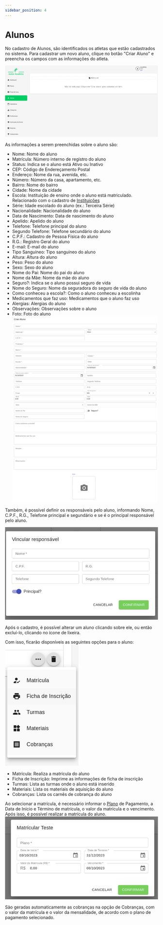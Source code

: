 ```yaml
---
sidebar_position: 4
---
```


# Alunos

No cadastro de Alunos, são identificados os atletas que estão cadastrados no sistema. Para cadastrar um novo aluno, clique no botão "Criar Aluno" e preencha os campos com as informações do atleta.

![Listagem dos alunos vazia, com a mensagem ao centro de Não há nada aqui. Clica em "Criar aluno" para cadastrar um item e o botão de Criar Aluno na parte superior da lsita](lista-aluno.png)

As informações a serem preenchidas sobre o aluno são:
* Nome: Nome do aluno
* Matrícula: Número interno de registro do aluno
* Status: Indica se o aluno está Ativo ou Inativo
* CEP: Código de Endereçamento Postal
* Endereço: Nome da rua, avenida, etc.
* Número: Número da casa, apartamento, etc.
* Bairro: Nome do bairro
* Cidade: Nome da cidade
* Escola: Instituição de ensino onde o aluno está matriculado. Relacionado com o cadastro de [Instituições](../08-Instituição/Instituição.md)
* Série: Idade escolado do aluno (ex.: Terceira Série)
* Nacionalidade: Nacionalidade do aluno
* Data de Nascimento: Data de nascimento do aluno
* Apelido: Apelido do aluno
* Telefone: Telefone principal do aluno
* Segundo Telefone: Telefone secundário do aluno
* C.P.F.: Cadastro de Pessoa Física do aluno
* R.G.: Registro Geral do aluno
* E-mail: E-mail do aluno
* Tipo Sanguíneo: Tipo sanguíneo do aluno
* Altura: Altura do aluno
* Peso: Peso do aluno
* Sexo: Sexo do aluno
* Nome do Pai: Nome do pai do aluno
* Nome da Mãe: Nome da mãe do aluno
* Seguro?: Indica se o aluno possui seguro de vida
* Nome do Seguro: Nome da seguradora do seguro de vida do aluno
* Como conheceu a escola?: Como o aluno conheceu a escolinha
* Medicamentos que faz uso: Medicamentos que o aluno faz uso
* Alergias: Alergias do aluno
* Observações: Observações sobre o aluno
* Foto: Foto do aluno
![Alt text](criar-aluno-1.png)
![Alt text](criar-aluno-2.png)
![Alt text](criar-aluno-3.png)

Também, é possível definir os responsáveis pelo aluno, informando Nome, C.P.F., R.G., Telefone principal e segundário e se é o principal responsável pelo aluno.

![Alt text](criar-responsavel.png)

Após o cadastro, é possível alterar um aluno clicando sobre ele, ou então excluí-lo, clicando no ícone de lixeira.

Com isso, ficarão disponíveis as seguintes opções para o aluno:
![Alt text](opcoes.png)

* Matrícula: Realiza a matrícula do aluno
* Ficha de Inscrição: Imprime as informações de ficha de inscrição
* Turmas: Lista as turmas onde o aluno está inserido
* Materiais: Lista os materiais de aquisição do aluno
* Cobranças: Lista os carnês de cobrança do aluno
  
Ao selecionar a matrícula, é necessário informar o [Plano](../Planos/Planos) de Pagamento, a Data de Início e Término de matrícula, o valor da matrícula e o vencimento. Após isso, é possível realizar a matrícula do aluno.
![Alt text](matricula.png)

São geradas automaticamente as cobranças na opção de Cobranças, com o valor da matrícula e o valor da mensalidade, de acordo com o plano de pagamento selecionado.